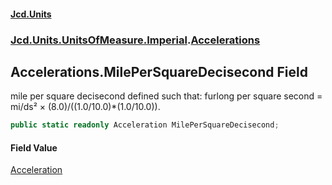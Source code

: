 #### [Jcd.Units](index 'index')
### [Jcd.Units.UnitsOfMeasure.Imperial](Jcd.Units.UnitsOfMeasure.Imperial 'Jcd.Units.UnitsOfMeasure.Imperial').[Accelerations](Accelerations 'Jcd.Units.UnitsOfMeasure.Imperial.Accelerations')

## Accelerations.MilePerSquareDecisecond Field

mile per square decisecond defined such that: furlong per square second = mi/ds² × (8.0)/((1.0/10.0)*(1.0/10.0)).

```csharp
public static readonly Acceleration MilePerSquareDecisecond;
```

#### Field Value
[Acceleration](Acceleration 'Jcd.Units.UnitTypes.Acceleration')